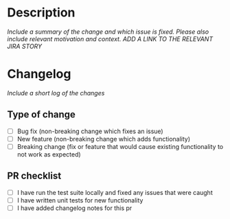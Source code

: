 # Description
_Include a summary of the change and which issue is fixed. Please also include relevant motivation and context._
_ADD A LINK TO THE RELEVANT JIRA STORY_

# Changelog
_Include a short log of the changes_
<!-- an example:
### [Add, Fix, Update, Chore, ...]
- Bullet list of changes.
- That are relevant to the pr.
-->

## Type of change
<!-- Delete irrelevant checklist items -->
- [ ] Bug fix (non-breaking change which fixes an issue)
- [ ] New feature (non-breaking change which adds functionality)
- [ ] Breaking change (fix or feature that would cause existing functionality to not work as expected)

## PR checklist
- [ ] I have run the test suite locally and fixed any issues that were caught
- [ ] I have written unit tests for new functionality
- [ ] I have added changelog notes for this pr
